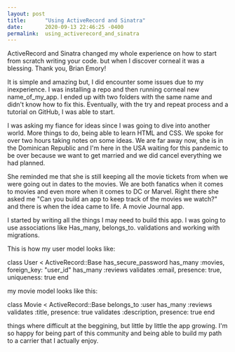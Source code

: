 ```yaml
---
layout: post
title:      "Using ActiveRecord and Sinatra"
date:       2020-09-13 22:46:25 -0400
permalink:  using_activerecord_and_sinatra
---
```



ActiveRecord and Sinatra changed my whole experience on how to start from scratch writing your code. but when I discover corneal it was a blessing. Thank you, Brian Emory!

It is simple and amazing but, I did encounter some issues due to my inexperience.  I was installing a repo and then running corneal new name_of_my_app. I ended up with two folders with the same name and didn't know how to fix this. Eventually, with the try and repeat process and a tutorial on GitHub, I was able to start.

I was asking my fiance for ideas since I was going to dive into another world. More things to do, being able to learn HTML and CSS. We spoke for over two hours taking notes on some ideas. We are far away now, she is in the Dominican Republic and I'm here in the USA waiting for this pandemic to be over because we want to get married and we did cancel everything we had planned.

She reminded me that she is still keeping all the movie tickets from when we were going out in dates to the movies. We are both fanatics when it comes to movies and even more when it comes to DC or Marvel. Right there she asked me "Can you build an app to keep track of the movies we watch?" and there is when the idea came to life. A movie Journal app.

I started by writing all the things I may need to build this app. I was going to use associations like Has_many, belongs_to. validations and working with migrations. 

This is how my user model looks like:

class User < ActiveRecord::Base
    has_secure_password
    has_many :movies, foreign_key: "user_id"
    has_many :reviews
    validates :email, presence: true, uniqueness: true
end

 my movie model looks like this:

class Movie < ActiveRecord::Base
  belongs_to :user
  has_many :reviews
  validates :title, presence: true
  validates :description, presence: true
end


things where difficult at the beggining, but little by little the app growing. I'm so happy for being part of this community and being able to build my path to a carrier that I actually enjoy.
